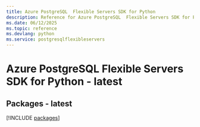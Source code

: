 ```yaml
---
title: Azure PostgreSQL  Flexible Servers SDK for Python
description: Reference for Azure PostgreSQL  Flexible Servers SDK for Python
ms.date: 06/12/2025
ms.topic: reference
ms.devlang: python
ms.service: postgresqlflexibleservers
---
```

# Azure PostgreSQL  Flexible Servers SDK for Python - latest
## Packages - latest
[!INCLUDE [packages](postgresql--flexible-servers-index.md)]